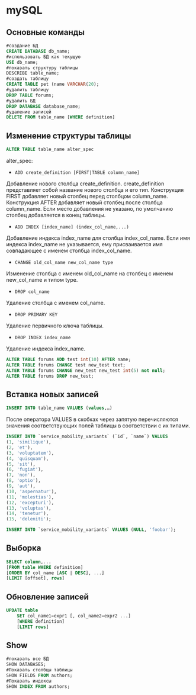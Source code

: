# mySQL

## Основные команды

```SQL
#создание БД
CREATE DATABASE db_name;
#использовать БД как текущую
USE db_name;
#показать структуру таблицы
DESCRIBE tаble_name;
#создать таблицу
CREATE TABLE pet (name VARCHAR(20);
#удалить таблицу
DROP TABLE forums;
#удалить БД
DROP DATABASE database_name;
#удаление записей
DELETE FROM table_name [WHERE definition]
```

## Изменение структуры таблицы

```SQL
ALTER TABLE table_name alter_spec
```
alter_spec:

- `ADD create_definition [FIRST|TABLE column_name]`

Добавление нового столбца create_definition. create_definition представляет собой название нового столбца и его тип. Конструкция FIRST добавляет новый столбец перед столбцом column_name. Конструкция AFTER добавляет новый столбец после столбца column_name. Если место добавления не указано, по умолчанию столбец добавляется в конец таблицы.

- `ADD INDEX [index_name] (index_col_name,...)`

Добавление индекса index_name для столбца index_col_name. Если имя индекса index_name не указывается, ему присваивается имя совпадающее с именем столбца index_col_name.

- `CHANGE old_col_name new_col_name type`

Изменение столбца с именем old_col_name на столбец с именем new_col_name и типом type.

- `DROP col_name`

Удаление столбца с именем col_name.

- `DROP PRIMARY KEY`

Удаление первичного ключа таблицы.

- `DROP INDEX index_name`

Удаление индекса index_name.

```SQL
ALTER TABLE forums ADD test int(10) AFTER name;
ALTER TABLE forums CHANGE test new_test text;
ALTER TABLE forums CHANGE new_test new_test int(5) not null;
ALTER TABLE forums DROP new_test;
```

## Вставка новых записей

```SQL
INSERT INTO table_name VALUES (values,…)
```
После оператора VALUES в скобках через запятую перечисляются значения соответствующих полей таблицы в соответствии с их типами.

```SQL
INSERT INTO `service_mobility_variants` (`id`, `name`) VALUES
(1, 'similique'),
(2, 'et'),
(3, 'voluptatem'),
(4, 'quisquam'),
(5, 'sit'),
(6, 'fugiat'),
(7, 'non'),
(8, 'optio'),
(9, 'aut'),
(10, 'aspernatur'),
(11, 'molestias'),
(12, 'excepturi'),
(13, 'voluptas'),
(14, 'tenetur'),
(15, 'deleniti');

INSERT INTO `service_mobility_variants` VALUES (NULL, 'foobar');
```

## Выборка

```SQL
SELECT column,...
[FROM table WHERE definition]
[ORDER BY col_name [ASC | DESC], ...]
[LIMIT [offset], rows]
```

## Обновление записей

```SQL
UPDATE table
    SET col_name1=expr1 [, col_name2=expr2 ...]
    [WHERE definition]
    [LIMIT rows]
```

## Show

```SQL
#показать все БД
SHOW DATABASES;
#Показать столбцы таблицы
SHOW FIELDS FROM authors;
#Показать индексы
SHOW INDEX FROM authors;
```

